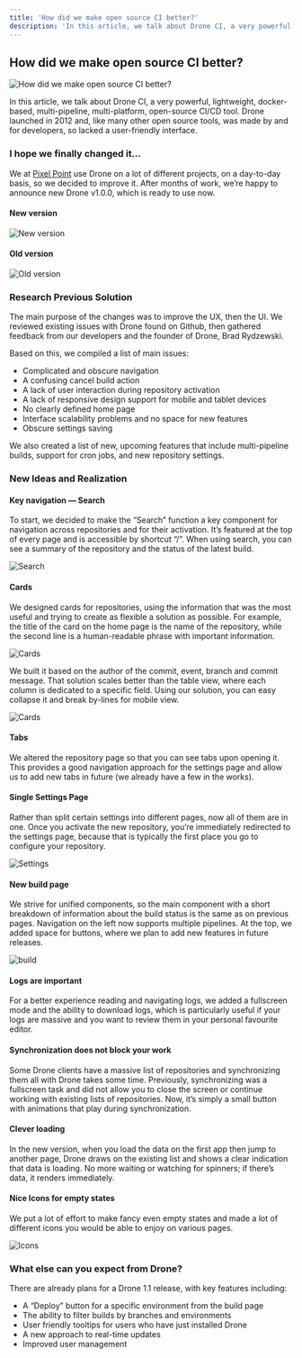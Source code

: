 ```yaml
---
title: 'How did we make open source CI better?'
description: 'In this article, we talk about Drone CI, a very powerful, lightweight, docker-based, multi-pipeline, multi-platform, open-source CI tool.'
---
```


## How did we make open source CI better?

![How did we make open source CI better?](ogimage.jpeg)

In this article, we talk about Drone CI, a very powerful, lightweight, docker-based, multi-pipeline, multi-platform, open-source CI/CD tool. Drone launched in 2012 and, like many other open source tools, was made by and for developers, so lacked a user-friendly interface.

### I hope we finally changed it…

We at [Pixel Point](https://pixelpoint.io/) use Drone on a lot of different projects, on a day-to-day basis, so we decided to improve it. After months of work, we’re happy to announce new Drone v1.0.0, which is ready to use now.

#### New version

![New version](drone1.png)

#### Old version

![Old version](drone2.png)

### Research Previous Solution

The main purpose of the changes was to improve the UX, then the UI. We reviewed existing issues with Drone found on Github, then gathered feedback from our developers and the founder of Drone, Brad Rydzewski.

Based on this, we compiled a list of main issues:

- Complicated and obscure navigation
- A confusing cancel build action
- A lack of user interaction during repository activation
- A lack of responsive design support for mobile and tablet devices
- No clearly defined home page
- Interface scalability problems and no space for new features
- Obscure settings saving

We also created a list of new, upcoming features that include multi-pipeline builds, support for cron jobs, and new repository settings.

### New Ideas and Realization

#### Key navigation — Search

To start, we decided to make the “Search” function a key component for navigation across repositories and for their activation. It’s featured at the top of every page and is accessible by shortcut “/”. When using search, you can see a summary of the repository and the status of the latest build.

![Search](drone3.gif)

#### Cards

We designed cards for repositories, using the information that was the most useful and trying to create as flexible a solution as possible. For example, the title of the card on the home page is the name of the repository, while the second line is a human-readable phrase with important information.

![Cards](drone4.png)

We built it based on the author of the commit, event, branch and commit message. That solution scales better than the table view, where each column is dedicated to a specific field. Using our solution, you can easy collapse it and break by-lines for mobile view.

![Cards](drone5.png)

#### Tabs

We altered the repository page so that you can see tabs upon opening it. This provides a good navigation approach for the settings page and allow us to add new tabs in future (we already have a few in the works).

#### Single Settings Page

Rather than split certain settings into different pages, now all of them are in one. Once you activate the new repository, you’re immediately redirected to the settings page, because that is typically the first place you go to configure your repository.

![Settings](drone6.png)

#### New build page

We strive for unified components, so the main component with a short breakdown of information about the build status is the same as on previous pages. Navigation on the left now supports multiple pipelines. At the top, we added space for buttons, where we plan to add new features in future releases.

![build](drone7.png)

#### Logs are important

For a better experience reading and navigating logs, we added a fullscreen mode and the ability to download logs, which is particularly useful if your logs are massive and you want to review them in your personal favourite editor.

#### Synchronization does not block your work

Some Drone clients have a massive list of repositories and synchronizing them all with Drone takes some time. Previously, synchronizing was a fullscreen task and did not allow you to close the screen or continue working with existing lists of repositories. Now, it’s simply a small button with animations that play during synchronization.

#### Clever loading

In the new version, when you load the data on the first app then jump to another page, Drone draws on the existing list and shows a clear indication that data is loading. No more waiting or watching for spinners; if there’s data, it renders immediately.

#### Nice Icons for empty states

We put a lot of effort to make fancy even empty states and made a lot of different icons you would be able to enjoy on various pages.

![Icons](drone8.png)

### What else can you expect from Drone?

There are already plans for a Drone 1.1 release, with key features including:

- A “Deploy” button for a specific environment from the build page
- The ability to filter builds by branches and environments
- User friendly tooltips for users who have just installed Drone
- A new approach to real-time updates
- Improved user management
